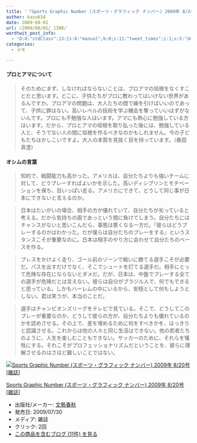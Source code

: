 ```yaml
---
title: '『Sports Graphic Number (スポーツ・グラフィック ナンバー) 2009年 8/20号 [雑誌]』で気になった部分'
author: kazu634
date: 2009-08-01
url: /2009/08/01/_1308/
wordtwit_post_info:
  - 'O:8:"stdClass":13:{s:6:"manual";b:0;s:11:"tweet_times";i:1;s:5:"delay";i:0;s:7:"enabled";i:1;s:10:"separation";s:2:"60";s:7:"version";s:3:"3.7";s:14:"tweet_template";b:0;s:6:"status";i:2;s:6:"result";a:0:{}s:13:"tweet_counter";i:2;s:13:"tweet_log_ids";a:1:{i:0;i:4733;}s:9:"hash_tags";a:0:{}s:8:"accounts";a:1:{i:0;s:7:"kazu634";}}'
categories:
  - メモ

---
```

<div class="section">
<h4>
    プロとアマについて
</h4>
  
<blockquote>
<p>
      そのためにまず、しなければならないことは、プロアマの垣根をなくすことだと思います。どこに、子供たちがプロに教わってはいけない世界があるんですか。プロアマの問題は、大人たちの間で線を引けばいいのであって、子供に罪はない。高いレベルの技術を学ぶ機会を奪っていいはずがないんです。プロにも不勉強な人はいます。アマにも熱心に勉強している方はいます。だから、プロとアマの垣根を取り払った後には、勉強している人と、そうでない人の間に垣根を作るべきなのかもしれません。今の子どもたちはかしこいですよ。大人の本質を見抜く目を持っています。（桑田　真澄）
</p>
</blockquote>
  
<h4>
    オシムの言葉
</h4>
  
<blockquote>
<p>
      知的で、戦闘能力も高かった。アメリカは、自分たちよりも強いチームに対して、どうプレーすればよいかを示した。高いディシプリンとモチベーションを保ち、目いっぱい走る。アメリカにできて、どうして同じ事が日本にできないと言えるのか。
</p>
</blockquote>
  
<blockquote>
<p>
      日本はたいがいの場合、相手の方が優れていて、自分たちが劣っていると考える。だから気持ちの面であっという間に負けてしまう。自分たちにはチャンスがないと思いこんだら、事態は悪くなる一方だ。『彼らはどうプレーするのかはわかった。だが僕らは自分たちのプレーをする』というスタンスこそが重要なのに。日本は相手のやり方に会わせて自分たちのベースを作る。
</p>
</blockquote>
  
<blockquote>
<p>
      ブレスをかけよく走り、ゴール前のゾーンで戦いに勝てる選手こそが必要だ。パスを出すだけでなく、そこでシュートを打てる選手だ。相手にとって危険な存在にならないとダメだ。だが、日本は、中盤でプレーする全ての選手が危険だとは言えない。彼らは自分がブラジル人で、何でもできると思っている。しかもハーレムの中にいるから、安穏として何もしようとしない。君は笑うが、本当のことだ。
</p>
</blockquote>
  
<blockquote>
<p>
      選手はチャンピオンズリーグをテレビで見ている。そこで、どうしてこのプレーが重要なのか、どうして彼らの方が、自分たちよりも優れているのかを認めさせる。その上で、差を埋めるために何をすべきかを、はっきりと認識させる。これからは他の人々と同じ生活はできない。他の若者たちのように、人生を楽しむこともできない。サッカーのために、それらを犠牲にする。それこそがプロフェッショナリズムだということを、彼らに理解させるのはさほど難しいことではない。
</p>
</blockquote>
  
<div class="hatena-asin-detail">
<a href="http://www.amazon.co.jp/dp/B002HSX6OU/?tag=hatena_st1-22&ascsubtag=d-7ibv" onclick="__gaTracker('send', 'event', 'outbound-article', 'http://www.amazon.co.jp/dp/B002HSX6OU/?tag=hatena_st1-22&ascsubtag=d-7ibv', '');"><img src="https://images-na.ssl-images-amazon.com/images/I/512R1UH4gjL._SL160_.jpg" class="hatena-asin-detail-image" alt="Sports Graphic Number (スポーツ・グラフィック ナンバー) 2009年 8/20号 [雑誌]" title="Sports Graphic Number (スポーツ・グラフィック ナンバー) 2009年 8/20号 [雑誌]" /></a></p> 
    
<div class="hatena-asin-detail-info">
<p class="hatena-asin-detail-title">
<a href="http://www.amazon.co.jp/dp/B002HSX6OU/?tag=hatena_st1-22&ascsubtag=d-7ibv" onclick="__gaTracker('send', 'event', 'outbound-article', 'http://www.amazon.co.jp/dp/B002HSX6OU/?tag=hatena_st1-22&ascsubtag=d-7ibv', 'Sports Graphic Number (スポーツ・グラフィック ナンバー) 2009年 8/20号 [雑誌]');">Sports Graphic Number (スポーツ・グラフィック ナンバー) 2009年 8/20号 [雑誌]</a>
</p>
      
<ul>
<li>
<span class="hatena-asin-detail-label">出版社/メーカー:</span> <a href="http://d.hatena.ne.jp/keyword/%CA%B8%E9%BA%BD%D5%BD%A9" onclick="__gaTracker('send', 'event', 'outbound-article', 'http://d.hatena.ne.jp/keyword/%CA%B8%E9%BA%BD%D5%BD%A9', '文藝春秋');" class="keyword">文藝春秋</a>
</li>
<li>
<span class="hatena-asin-detail-label">発売日:</span> 2009/07/30
</li>
<li>
<span class="hatena-asin-detail-label">メディア:</span> 雑誌
</li>
<li>
<span class="hatena-asin-detail-label">クリック</span>: 2回
</li>
<li>
<a href="http://d.hatena.ne.jp/asin/B002HSX6OU" onclick="__gaTracker('send', 'event', 'outbound-article', 'http://d.hatena.ne.jp/asin/B002HSX6OU', 'この商品を含むブログ (11件) を見る');" target="_blank">この商品を含むブログ (11件) を見る</a>
</li>
</ul>
</div>
    
<div class="hatena-asin-detail-foot">
</div>
</div>
</div>
